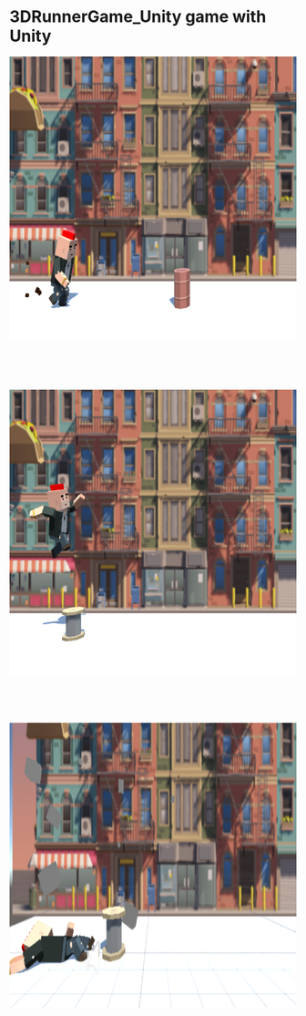 # 3DRunnerGame_Unity game with Unity
<img src="https://github.com/kayayakup/3DRunnerGame_Unity/blob/master/Assets/Photo/Photo1.png?raw=true" width="1000" height="500" /> <br><br><br><br><br>

<img src="https://github.com/kayayakup/3DRunnerGame_Unity/blob/master/Assets/Photo/Photo2.png?raw=true" width="1000" height="500" /> <br><br><br><br><br>

<img src="https://github.com/kayayakup/3DRunnerGame_Unity/blob/master/Assets/Photo/Photo3.png?raw=true" width="1000" height="500" /> <br><br><br>
